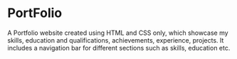 # PortFolio
A Portfolio website created using HTML and CSS only, which showcase my skills, education and qualifications, achievements, experience, projects. It includes a navigation bar for different sections such as skills, education etc.
